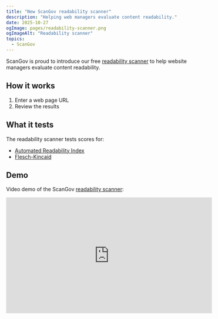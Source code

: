 ```yaml
---
title: "New ScanGov readability scanner"
description: "Helping web managers evaluate content readability."
date: 2025-10-27
ogImage: pages/readability-scanner.png
ogImageAlt: "Readability scanner"
topics:
  - ScanGov
---
```


ScanGov is proud to introduce our free [readability scanner](https://scangov.com/tools/readability) to help website managers evaluate content readability.

## How it works

1. Enter a web page URL
1. Review the results

## What it tests

The readability scanner tests scores for:

- [Automated Readability Index](https://standards.scangov.org/automated-readability-index/)
- [Flesch-Kincaid](https://standards.scangov.org/flesch-kincaid/)

## Demo

Video demo of the ScanGov [readability scanner](https://scangov.com/tools/readability):

<iframe width="560" height="315" src="https://www.youtube.com/embed/5oPoDCMG1hM?si=BmxGLHFbZVFfYS5u" title="YouTube video player" frameborder="0" allow="accelerometer; autoplay; clipboard-write; encrypted-media; gyroscope; picture-in-picture; web-share" referrerpolicy="strict-origin-when-cross-origin" allowfullscreen></iframe>